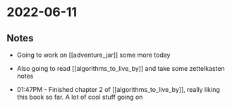 # 2022-06-11
## Notes
- Going to work on [[adventure_jar]] some more today
- Also going to read [[algorithms_to_live_by]] and take some zettelkasten notes

- 01:47PM - Finished chapter 2 of [[algorithms_to_live_by]], really liking this book so far. A lot of cool stuff going on